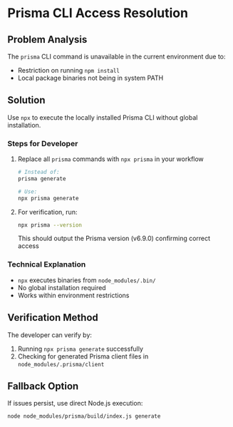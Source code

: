 # Prisma CLI Access Resolution

## Problem Analysis
The `prisma` CLI command is unavailable in the current environment due to:
- Restriction on running `npm install`
- Local package binaries not being in system PATH

## Solution
Use `npx` to execute the locally installed Prisma CLI without global installation.

### Steps for Developer
1. Replace all `prisma` commands with `npx prisma` in your workflow
   ```bash
   # Instead of:
   prisma generate
   
   # Use:
   npx prisma generate
   ```

2. For verification, run:
   ```bash
   npx prisma --version
   ```
   This should output the Prisma version (v6.9.0) confirming correct access

### Technical Explanation
- `npx` executes binaries from `node_modules/.bin/`
- No global installation required
- Works within environment restrictions

## Verification Method
The developer can verify by:
1. Running `npx prisma generate` successfully
2. Checking for generated Prisma client files in `node_modules/.prisma/client`

## Fallback Option
If issues persist, use direct Node.js execution:
```bash
node node_modules/prisma/build/index.js generate